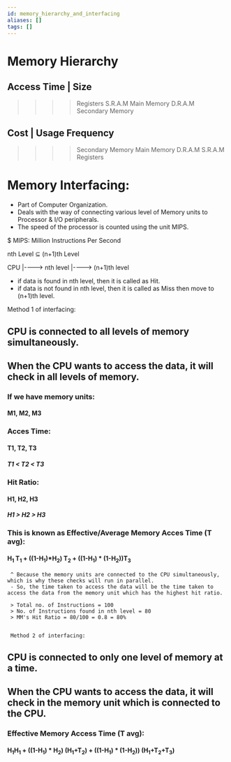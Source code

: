 ```yaml
---
id: memory_hierarchy_and_interfacing
aliases: []
tags: []
---
```


# Memory Hierarchy

## Access Time | Size
   >>>> Registers
   >>> S.R.A.M
   >> Main Memory
   >> D.R.A.M
   > Secondary Memory

## Cost | Usage Frequency
   >>>> Secondary Memory
   >>> Main Memory
   >>> D.R.A.M
   >> S.R.A.M
   > Registers

# Memory Interfacing:
  - Part of Computer Organization.
  - Deals with the way of connecting various level of Memory units to Processor & I/O peripherals.
  - The speed of the processor is counted using the unit MIPS.

  $ MIPS: Million Instructions Per Second

  nth Level ⊆ (n+1)th Level

  CPU |----> nth level |----> (n+1)th level
  - if data is found in nth level, then it is called as Hit.
  - if data is not found in nth level, then it is called as Miss then move to (n+1)th level.

  Method 1 of interfacing:
## CPU is connected to all levels of memory simultaneously.
## When the CPU wants to access the data, it will check in all levels of memory.

### If we have memory units:
#### M1, M2, M3
### Acces Time:
#### T1, T2, T3
##### T1 < T2 < T3
### Hit Ratio:
#### H1, H2, H3
##### H1 > H2 > H3

### This is known as Effective/Average Memory Acces Time (T avg):
#### H<sub>1</sub> T<sub>1</sub> + ((1-H<sub>1</sub>)*H<sub>2</sub>) T<sub>2</sub> + ((1-H<sub>1</sub>) * (1-H<sub>2</sub>))T<sub>3</sub>

     ^ Because the memory units are connected to the CPU simultaneously, which is why these checks will run in parallel.
     - So, the time taken to access the data will be the time taken to access the data from the memory unit which has the highest hit ratio.

     > Total no. of Instructions = 100
     > No. of Instructions found in nth level = 80
     > MM's Hit Ratio = 80/100 = 0.8 = 80%


     Method 2 of interfacing:
## CPU is connected to only one level of memory at a time.
## When the CPU wants to access the data, it will check in the memory unit which is connected to the CPU.
### Effective Memory Access Time (T avg):
#### H<sub>1</sub>H<sub>1</sub> + ((1-H<sub>1</sub>) * H<sub>2</sub>) (H<sub>1</sub>+T<sub>2</sub>) + ((1-H<sub>1</sub>) * (1-H<sub>2</sub>)) (H<sub>1</sub>+T<sub>2</sub>+T<sub>3</sub>)
